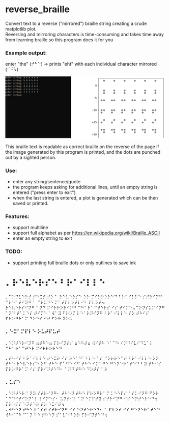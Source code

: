# reverse_braille
Convert text to a reverse ("mirrored") braille string creating a crude matplotlib plot. \
Reversing and mirroring characters is time-consuming and takes time away from learning braille so this program does it for you

### Example output:
enter "the" (⠞⠓⠑) -> prints "eht" with each individual character mirrored (⠊⠚⠳)

![Screenshot of a test run of the program](/screenshots/rb_output.png)

This braille text is readable as correct braille on the reverse of the page if the image generated by this program is printed, and the dots are punched out by a sighted person.

### Use:
- enter any string/sentence/quote
- the program keeps asking for additional lines, until an empty string is entered ("press enter to exit")
- when the last string is entered, a plot is generated which can be then saved or printed.

 

### Features:
- support multiline
- support full alphabet as per https://en.wikipedia.org/wiki/Braille_ASCII
- enter an empty string to exit

  

### TODO:
- support printing full braille dots or only outlines to save ink


# ⠄⠗⠑⠧⠑⠗⠎⠑ ⠃⠗⠁⠊⠇⠇⠑

⠄⠉⠕⠝⠧⠑⠗⠞ ⠞⠑⠭⠞ ⠞⠕ ⠁ ⠗⠑⠧⠑⠗⠎⠑ ⠕⠗ ⠍⠊⠗⠗⠕⠗⠑⠙ ⠃⠗⠁⠊⠇⠇⠑ ⠎⠞⠗⠊⠝⠛ ⠉⠗⠑⠁⠞⠊⠝⠛ ⠁ ⠉⠗⠥⠙⠑ ⠍⠁⠞⠏⠇⠕⠞⠇⠊⠃ ⠏⠇⠕⠞⠲ \
⠗⠑⠧⠑⠗⠎⠊⠝⠛ ⠁⠝⠙ ⠍⠊⠗⠗⠕⠗⠊⠝⠛ ⠉⠓⠁⠗⠁⠉⠞⠑⠗⠎ ⠊⠎ ⠞⠊⠍⠑⠤⠉⠕⠝⠎⠥⠍⠊⠝⠛ ⠁⠝⠙ ⠞⠁⠅⠑⠎ ⠞⠊⠍⠑ ⠁⠺⠁⠽ ⠋⠗⠕⠍ ⠇⠑⠁⠗⠝⠊⠝⠛ ⠃⠗⠁⠊⠇⠇⠑ ⠎⠕ ⠞⠓⠊⠎ ⠏⠗⠕⠛⠗⠁⠍ ⠙⠕⠑⠎ ⠊⠞ ⠋⠕⠗ ⠽⠕⠥


### ⠄⠑⠭⠁⠍⠏⠇⠑ ⠕⠥⠞⠏⠥⠞
⠄⠑⠝⠞⠑⠗⠊⠝⠛ ⠶⠞⠓⠑⠶ ⠏⠗⠊⠝⠞⠎ ⠶⠑⠓⠞⠶ ⠺⠊⠞⠓ ⠑⠁⠉⠓ ⠊⠝⠙⠊⠧⠊⠙⠥⠁⠇ ⠉⠓⠁⠗⠁⠉⠞⠑⠗ ⠍⠊⠗⠗⠕⠗⠑⠙ 

⠄⠞⠓⠊⠎ ⠃⠗⠁⠊⠇⠇⠑ ⠞⠑⠭⠞ ⠊⠎ ⠗⠑⠁⠙⠁⠃⠇⠑ ⠁⠎ ⠉⠕⠗⠗⠑⠉⠞ ⠃⠗⠁⠊⠇⠇⠑ ⠕⠝ ⠞⠓⠑ ⠗⠑⠧⠑⠗⠎⠑ ⠕⠋ ⠞⠓⠑ ⠏⠁⠛⠑ ⠊⠋ ⠞⠓⠑ ⠊⠍⠁⠛⠑ ⠛⠑⠝⠑⠗⠁⠞⠑⠙ ⠃⠽ ⠞⠓⠊⠎ ⠏⠗⠕⠛⠗⠁⠍ ⠊⠎ ⠏⠗⠊⠝⠞⠑⠙⠂ ⠁⠝⠙ ⠞⠓⠑ ⠙⠕⠞⠎ ⠁⠗

### ⠄⠥⠎⠑
⠄⠑⠝⠞⠑⠗ ⠁⠝⠽ ⠎⠞⠗⠊⠝⠛⠂ ⠞⠓⠑⠝ ⠞⠓⠑ ⠏⠗⠕⠛⠗⠁⠍ ⠅⠑⠑⠏⠎ ⠁⠎⠅⠊⠝⠛ ⠋⠕⠗ ⠁⠙⠙⠊⠞⠊⠕⠝⠁⠇ ⠇⠊⠝⠑⠎⠂ ⠥⠝⠞⠊⠇ ⠁⠝ ⠑⠍⠏⠞⠽ ⠎⠞⠗⠊⠝⠛ ⠊⠎ ⠑⠝⠞⠑⠗⠑⠙⠲ ⠏⠗⠑⠎⠎ ⠑⠝⠞⠑⠗ ⠞⠕ ⠑⠭⠊⠞⠲ \
⠄⠺⠓⠑⠝ ⠞⠓⠑ ⠇⠁⠎⠞ ⠎⠞⠗⠊⠝⠛ ⠊⠎ ⠑⠝⠞⠑⠗⠑⠙⠂ ⠁ ⠏⠇⠕⠞ ⠊⠎ ⠛⠑⠝⠑⠗⠁⠞⠑⠙ ⠺⠓⠊⠉⠓ ⠉⠁⠝ ⠃⠑ ⠞⠓⠑⠝ ⠎⠁⠧⠑⠙ ⠕⠗ ⠏⠗⠊⠝⠞⠑⠙⠲
